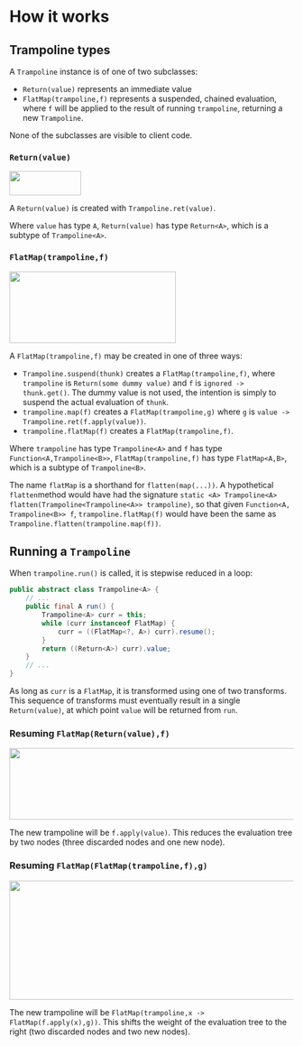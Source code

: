 # How it works

## Trampoline types

A `Trampoline` instance is of one of two subclasses:
* `Return(value)` represents an immediate value
* `FlatMap(trampoline,f)` represents a suspended, chained evaluation, where `f` will be applied to the result of
running `trampoline`, returning a new `Trampoline`.

None of the subclasses are visible to client code.
 
### `Return(value)`

<img width="127px" height="43px" src="https://rawgit.com/mrbackend/java-trampoline/master/docs/svg/return.svg">

A `Return(value)` is created with `Trampoline.ret(value)`. 

Where `value` has type `A`, `Return(value)` has type `Return<A>`, which is a subtype of `Trampoline<A>`.
 
### `FlatMap(trampoline,f)`

<img width="295px" height="127px" src="https://rawgit.com/mrbackend/java-trampoline/master/docs/svg/flatmap.svg">

A `FlatMap(trampoline,f)` may be created in one of three ways:
* `Trampoline.suspend(thunk)` creates a `FlatMap(trampoline,f)`, where `trampoline` is `Return(some dummy value)` and
`f` is `ignored -> thunk.get()`. The dummy value is not used, the intention is simply to suspend the actual evaluation
of `thunk`.
* `trampoline.map(f)` creates a `FlatMap(trampoline,g)` where `g` is `value -> Trampoline.ret(f.apply(value))`.
* `trampoline.flatMap(f)` creates a `FlatMap(trampoline,f)`.

Where `trampoline` has type `Trampoline<A>` and `f` has type `Function<A,Trampoline<B>>`, `FlatMap(trampoline,f)` has
type `FlatMap<A,B>`, which is a subtype of `Trampoline<B>`. 

The name `flatMap` is a shorthand for `flatten(map(...))`. A hypothetical `flatten`method would have had the
signature `static <A> Trampoline<A> flatten(Trampoline<Trampoline<A>> trampoline)`, so that given 
`Function<A, Trampoline<B>> f`, `trampoline.flatMap(f)` would have been the same as
`Trampoline.flatten(trampoline.map(f))`.

## Running a `Trampoline`

When `trampoline.run()` is called, it is stepwise reduced in a loop:

```java
public abstract class Trampoline<A> {
    // ...
    public final A run() {
        Trampoline<A> curr = this;
        while (curr instanceof FlatMap) {
            curr = ((FlatMap<?, A>) curr).resume();
        }
        return ((Return<A>) curr).value;
    }
    // ...
}
```

As long as `curr` is a `FlatMap`, it is transformed using one of two transforms. This sequence of transforms must
eventually result in a single `Return(value)`, at which point `value` will be returned from `run`.

### Resuming `FlatMap(Return(value),f)`

<img width="505px" height="127px" src="https://rawgit.com/mrbackend/java-trampoline/master/docs/svg/resume-flatmap-return.svg">

The new trampoline will be `f.apply(value)`. This reduces the evaluation tree by two nodes (three discarded nodes and 
one new node).

### Resuming `FlatMap(FlatMap(trampoline,f),g)`

<img width="841px" height="211px" src="https://rawgit.com/mrbackend/java-trampoline/master/docs/svg/resume-flatmap-flatmap.svg">

The new trampoline will be `FlatMap(trampoline,x -> FlatMap(f.apply(x),g))`. This shifts the weight of the evaluation
tree to the right (two discarded nodes and two new nodes).
